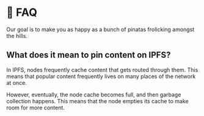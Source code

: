 # 💪 FAQ

Our goal is to make you as happy as a bunch of pinatas frolicking amongst the hills.

## What does it mean to pin content on IPFS?

In IPFS, nodes frequently cache content that gets routed through them. This means that popular content frequently lives on many places of the network at once.

However, eventually, the node cache becomes full, and then garbage collection happens. This means that the node empties its cache to make room for more content.

